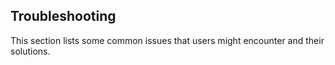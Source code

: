 ## Troubleshooting

This section lists some common issues that users might encounter and their solutions.